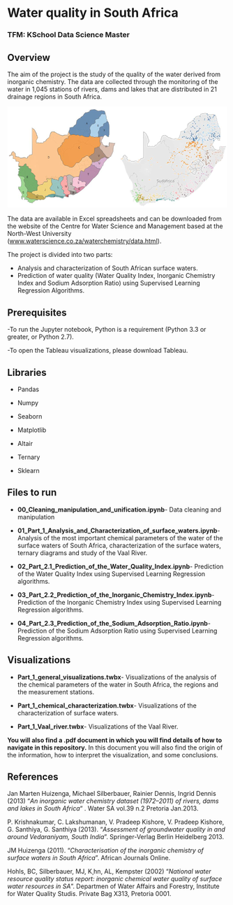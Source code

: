 # Water quality in South Africa
### TFM: KSchool Data Science Master

## Overview

The aim of the project is the study of the quality of the water derived from inorganic chemistry. The data are collected  through the monitoring of the water in 1,045 stations of rivers, dams and lakes that are distributed in 21 drainage regions in South Africa.

![map_regions_points](map_regions_points.png)

The data are available in Excel spreadsheets and can be downloaded from the website of the Centre for Water Science and Management based at the North-West University (www.waterscience.co.za/waterchemistry/data.html). 


The project is divided into two parts:

- Analysis and characterization of South African surface waters.
- Prediction of water quality (Water Quality Index, Inorganic Chemistry Index and Sodium Adsorption Ratio) using Supervised Learning Regression Algorithms.

## Prerequisites

-To run the Jupyter notebook, Python is a requirement (Python 3.3 or greater, or Python 2.7).

-To open the Tableau visualizations, please download Tableau.

## Libraries

- Pandas

- Numpy

- Seaborn

- Matplotlib

- Altair

- Ternary

- Sklearn

## Files to run

- **00_Cleaning_manipulation_and_unification.ipynb**- Data cleaning and manipulation

- **01_Part_1_Analysis_and_Characterization_of_surface_waters.ipynb**- Analysis of the most important chemical parameters of the water of the surface waters of South Africa, characterization of the surface waters, ternary diagrams and study of the Vaal River.

- **02_Part_2.1_Prediction_of_the_Water_Quality_Index.ipynb**- Prediction of the Water Quality Index using Supervised Learning Regression algorithms.

- **03_Part_2.2_Prediction_of_the_Inorganic_Chemistry_Index.ipynb**-Prediction of the Inorganic Chemistry Index using Supervised Learning Regression algorithms.

- **04_Part_2.3_Prediction_of_the_Sodium_Adsorption_Ratio.ipynb**-Prediction of the Sodium Adsorption Ratio using Supervised Learning Regression algorithms.

## Visualizations

- **Part_1_general_visualizations.twbx**- Visualizations of the analysis of the chemical parameters of the water in South Africa, the regions and the measurement stations.

- **Part_1_chemical_characterization.twbx**- Visualizations of the characterization of surface waters.

- **Part_1_Vaal_river.twbx**- Visualizations of the Vaal River.

**You will also find a .pdf document in which you will find details of how to navigate in this repository.**
In this document you will also find the origin of the information, how to interpret the visualization, and some conclusions.

## References

Jan Marten Huizenga, Michael Silberbauer, Rainier Dennis, Ingrid Dennis (2013) “*An inorganic water chemistry dataset (1972–2011) of rivers, dams and lakes in South Africa*“ . Water SA vol.39 n.2 Pretoria Jan.2013.

P. Krishnakumar, C. Lakshumanan, V. Pradeep Kishore, V. Pradeep Kishore, G. Santhiya, G. Santhiya (2013). “*Assessment of groundwater quality in and around Vedaraniyam, South India*”. Springer-Verlag Berlin Heidelberg 2013. 

JM Huizenga (2011). “*Characterisation of the inorganic chemistry of surface waters in South Africa*”. African Journals Online. 

Hohls, BC, Silberbauer, MJ, K¸hn, AL, Kempster (2002) “*National water resource quality status report: inorganic chemical water quality of surface water resources in SA*”. Departmen of Water Affairs and Forestry, Institute for Water Quality Studis. Private Bag X313, Pretoria 0001. 


